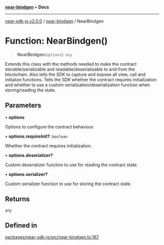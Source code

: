 [**near-bindgen**](../README.md) • **Docs**

***

[near-sdk-js v2.0.0](../../packages.md) / [near-bindgen](../README.md) / NearBindgen

# Function: NearBindgen()

> **NearBindgen**(`options`): `any`

Extends this class with the methods needed to make the contract storable/serializable and readable/deserializable to and from the blockchain.
Also tells the SDK to capture and expose all view, call and initialize functions.
Tells the SDK whether the contract requires initialization and whether to use a custom serialization/deserialization function when storing/reading the state.

## Parameters

• **options**

Options to configure the contract behaviour.

• **options.requireInit?**: `boolean`

Whether the contract requires initialization.

• **options.deserializer?**

Custom deserializer function to use for reading the contract state.

• **options.serializer?**

Custom serializer function to use for storing the contract state.

## Returns

`any`

## Defined in

[packages/near-sdk-js/src/near-bindgen.ts:167](https://github.com/dim-daskalov/near-sdk-js/blob/0bae67c8fac52fa6fac6b3698d8164f5618f8e2c/packages/near-sdk-js/src/near-bindgen.ts#L167)

